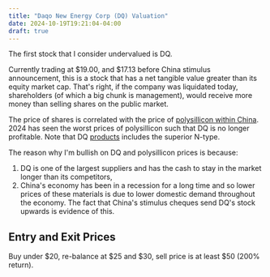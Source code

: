 ```yaml
---
title: "Daqo New Energy Corp (DQ) Valuation"
date: 2024-10-19T19:21:04-04:00
draft: true
---
```


The first stock that I consider undervalued is DQ.

Currently trading at $19.00, and $17.13 before China stimulus announcement, this is a stock that has a net tangible value greater than its equity market cap. That's right, if the company was liquidated today, shareholders (of which a big chunk is management), would receive more money than selling shares on the public market.

The price of shares is correlated with the price of [polysillicon within China](https://www.bernreuter.com/polysilicon/price-trend/). 2024 has seen the worst prices of polysillicon such that DQ is no longer profitable. Note that DQ [products](https://www.dqsolar.com/Products) includes the superior N-type.

The reason why I'm bullish on DQ and polysillicon prices is because:

1. DQ is one of the largest suppliers and has the cash to stay in the market longer than its competitors,
2. China's economy has been in a recession for a long time and so lower prices of these materials is due to lower domestic demand throughout the economy. The fact that China's stimulus cheques send DQ's stock upwards is evidence of this.

## Entry and Exit Prices

Buy under $20, re-balance at $25 and $30, sell price is at least $50 (200% return).
